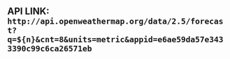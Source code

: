 ## API LINK: `http://api.openweathermap.org/data/2.5/forecast?q=${n}&cnt=8&units=metric&appid=e6ae59da57e3433390c99c6ca26571eb`